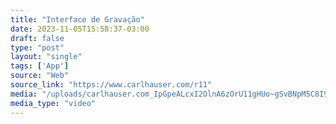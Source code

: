 ```yaml
---
title: "Interface de Gravação"
date: 2023-11-05T15:58:37-03:00
draft: false
type: "post"
layout: "single"
tags: ['App']
source: "Web"
source_link: "https://www.carlhauser.com/r11"
media: "/uploads/carlhauser.com_IpGpeALcxI2OlnA6zOrU11gHUo~gSvBNpM5C8I9fYYW7xjE9u5xamwTbeOKa-CJzkjtCY4.mp4"
media_type: "video"
---
```



